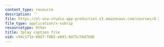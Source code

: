 ```yaml
---
content_type: resource
description: ''
file: https://ol-ocw-studio-app-production.s3.amazonaws.com/courses/4-241j-theory-of-city-form-spring-2013/c94c171e60d7f865e8410d75c59d7b8b_k2_wuThLG6o.srt
file_type: application/x-subrip
resourcetype: Other
title: 3play caption file
uid: c94c171e-60d7-f865-e841-0d75c59d7b8b
---
```

